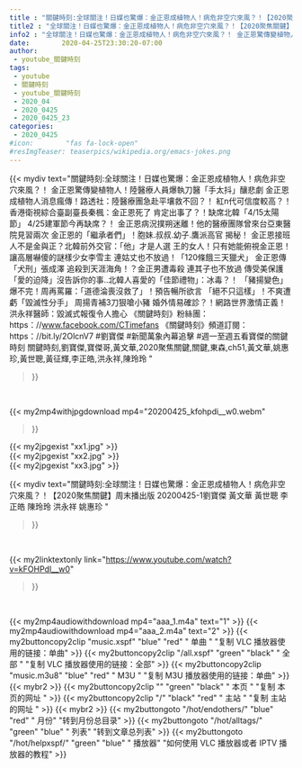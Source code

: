 ```yaml
---
title : "關鍵時刻:全球關注！日媒也驚爆：金正恩成植物人！病危非空穴來風？！【2020聚焦關鍵】周末播出版 20200425-1劉寶傑 黃文華 黃世聰 李正皓 陳玲玲 洪永祥 姚惠珍 "
title2 : "全球關注！日媒也驚爆：金正恩成植物人！病危非空穴來風？！【2020聚焦關鍵】周末播出版 20200425-1劉寶傑 黃文華 黃世聰 李正皓 陳玲玲 洪永祥 姚惠珍 "
info2 : "全球關注！日媒也驚爆：金正恩成植物人！病危非空穴來風？！ 金正恩驚傳變植物人！陸醫療人員爆執刀醫「手太抖」釀悲劇 金正恩成植物人消息瘋傳！路透社：陸醫療團急赴平壤救不回？！ 紅n代可信度較高？！香港衛視綜合臺副臺長秦楓：金正恩死了 肯定出事了？！缺席北韓「4/15太陽節」 4/25建軍節今再缺席？！ 金正恩病況撲朔迷離！他的醫療團隊曾來台亞東醫院見習兩次 金正恩的「繼承者們」！胞妹.叔叔.幼子.鷹派高官 揭秘！ 金正恩接班人不是金與正？北韓前外交官：「他」才是人選 王的女人！只有她能俯視金正恩！讓高層嚇傻的謎樣少女李雪主 連姑丈也不放過！「120條餓三天獵犬」 金正恩傳「犬刑」張成澤 追殺到天涯海角！？金正男遭毒殺 連其子也不放過 傳受美保護 「愛的迫降」沒告訴你的事..北韓人喜愛的「佳節禮物」：冰毒？！ 「豬揚變色」爆不完！周再罵羅：「道德淪喪沒救了」！預告暢所欲言 「絕不只這樣」！不爽遭虧「毀滅性分手」 周揚青補3刀狠嗆小豬 婚外情易確診？！網路世界激情正義！洪永祥醫師：毀滅式報復令人擔心  《關鍵時刻》粉絲團：https：//www.facebook.com/CTimefans 《關鍵時刻》頻道訂閱：https：//bit.ly/2OlcnV7  #劉寶傑 #新聞萬象內幕追擊 #週一至週五看寶傑的關鍵時刻  關鍵時刻,劉寶傑,寶傑哥,黃文華,2020聚焦關鍵,關鍵,東森,ch51,黃文華,姚惠珍,黃世聰,黃征輝,李正皓,洪永祥,陳玲玲 "
date:        2020-04-25T23:30:20-07:00
author:
 - youtube_關鍵時刻
tags:
 - youtube
 - 關鍵時刻
 - youtube_關鍵時刻
 - 2020_04
 - 2020_0425
 - 2020_0425_23
categories:
 - 2020_0425
#icon:        "fas fa-lock-open"
#resImgTeaser: teaserpics/wikipedia.org/emacs-jokes.png
---
```


{{< mydiv text="關鍵時刻:全球關注！日媒也驚爆：金正恩成植物人！病危非空穴來風？！ 金正恩驚傳變植物人！陸醫療人員爆執刀醫「手太抖」釀悲劇 金正恩成植物人消息瘋傳！路透社：陸醫療團急赴平壤救不回？！ 紅n代可信度較高？！香港衛視綜合臺副臺長秦楓：金正恩死了 肯定出事了？！缺席北韓「4/15太陽節」 4/25建軍節今再缺席？！ 金正恩病況撲朔迷離！他的醫療團隊曾來台亞東醫院見習兩次 金正恩的「繼承者們」！胞妹.叔叔.幼子.鷹派高官 揭秘！ 金正恩接班人不是金與正？北韓前外交官：「他」才是人選 王的女人！只有她能俯視金正恩！讓高層嚇傻的謎樣少女李雪主 連姑丈也不放過！「120條餓三天獵犬」 金正恩傳「犬刑」張成澤 追殺到天涯海角！？金正男遭毒殺 連其子也不放過 傳受美保護 「愛的迫降」沒告訴你的事..北韓人喜愛的「佳節禮物」：冰毒？！ 「豬揚變色」爆不完！周再罵羅：「道德淪喪沒救了」！預告暢所欲言 「絕不只這樣」！不爽遭虧「毀滅性分手」 周揚青補3刀狠嗆小豬 婚外情易確診？！網路世界激情正義！洪永祥醫師：毀滅式報復令人擔心  《關鍵時刻》粉絲團：https：//www.facebook.com/CTimefans 《關鍵時刻》頻道訂閱：https：//bit.ly/2OlcnV7  #劉寶傑 #新聞萬象內幕追擊 #週一至週五看寶傑的關鍵時刻  關鍵時刻,劉寶傑,寶傑哥,黃文華,2020聚焦關鍵,關鍵,東森,ch51,黃文華,姚惠珍,黃世聰,黃征輝,李正皓,洪永祥,陳玲玲 "
>}}
<br>


{{< my2mp4withjpgdownload mp4="20200425_kfohpdi__w0.webm"
>}}

{{< my2jpgexist "xx1.jpg" >}}<br>
{{< my2jpgexist "xx2.jpg" >}}<br>
{{< my2jpgexist "xx3.jpg" >}}<br>



{{< mydiv text="關鍵時刻:全球關注！日媒也驚爆：金正恩成植物人！病危非空穴來風？！【2020聚焦關鍵】周末播出版 20200425-1劉寶傑 黃文華 黃世聰 李正皓 陳玲玲 洪永祥 姚惠珍 "
>}}
<br>

{{< my2linktextonly link="https://www.youtube.com/watch?v=kFOHPdI__w0"
>}}


<br>

{{< my2mp4audiowithdownload mp4="aaa_1.m4a"    text="1" >}}
{{< my2mp4audiowithdownload mp4="aaa_2.m4a"    text="2" >}}
{{< my2buttoncopy2clip "music.xspf"        "blue"   "red"    " 单曲 "  "复制 VLC 播放器使用的链接：单曲" >}} {{< my2buttoncopy2clip "/all.xspf"         "green"  "black"  " 全部 "  "复制 VLC 播放器使用的链接：全部" >}} {{< my2buttoncopy2clip "music.m3u8"        "blue"   "red"    " M3U  "    "复制 M3U 播放器使用的链接：单曲" >}} {{< mybr2 >}} {{< my2buttoncopy2clip ""                  "green"  "black"  " 本页 "    "复制 本页的网址 " >}} {{< my2buttoncopy2clip "/"                 "black"  "red"    " 主站 "    "复制 主站的网址 " >}} {{< mybr2 >}} {{< my2buttongoto      "/hot/endothers/"   "blue"   "red"    " 月份"   "转到月份总目录" >}} {{< my2buttongoto      "/hot/alltags/"     "green"  "blue"   " 列表"   "转到文章总列表" >}} {{< my2buttongoto      "/hot/helpxspf/"    "green"  "blue"   " 播放器" "如何使用 VLC 播放器或者 IPTV 播放器的教程" >}} 
